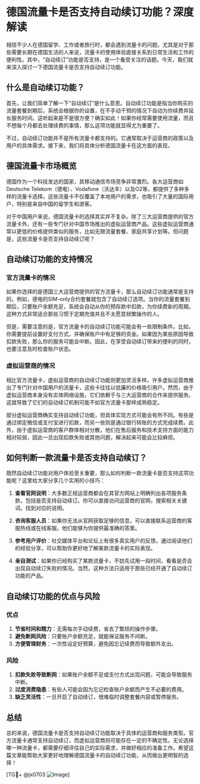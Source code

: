 # 德国流量卡是否支持自动续订功能？深度解读

相信不少人在德国留学、工作或者旅行时，都会遇到流量卡的问题。尤其是对于那些需要长期在德国生活的人来说，流量卡的使用体验直接关系到日常生活和工作的便利性。其中，“自动续订”功能是否支持，是一个备受关注的话题。今天，我们就来深入探讨一下德国流量卡是否支持自动续订功能。

## 什么是自动续订功能？

首先，让我们简单了解一下“自动续订”是什么意思。自动续订功能是指当你购买的流量套餐到期后，系统会根据你的设置，在不手动干预的情况下自动为你续费并延长服务时间。这听起来是不是很方便？确实如此！如果你经常需要使用流量，而且不想每个月都去处理续费的事情，那么这项功能就显得尤为重要了。

不过，自动续订功能并不是所有流量卡都支持的。它通常取决于运营商的政策以及用户的具体需求。接下来，我们将具体分析德国流量卡在这方面的表现。

## 德国流量卡市场概览

德国作为一个科技发达的国家，其移动通信市场竞争非常激烈。各大运营商如Deutsche Telekom（德电）、Vodafone（沃达丰）以及O2等，都提供了多种多样的流量卡选择。这些流量卡不仅覆盖了本地用户的需求，也吸引了大量的国际用户，特别是来自中国的留学生和游客。

对于中国用户来说，德国流量卡的选择其实并不复杂。除了三大运营商提供的官方流量卡外，还有一些专门针对中国市场推出的虚拟运营商产品。这些虚拟运营商通常以更低的价格提供类似的服务，比如无限流量套餐、家庭共享计划等。但问题是，这些流量卡是否支持自动续订呢？

## 自动续订功能的支持情况

### 官方流量卡的情况

如果你选择的是德国三大运营商提供的官方流量卡，那么自动续订功能通常是支持的。例如，德电的SIM-only合约套餐就包含了自动续订选项。当你的流量套餐到期后，只要账户余额充足，系统会自动从你的预存款中扣款，为你续费新的周期。这种方式非常适合那些习惯于定期充值并且不太愿意频繁操作的人。

但是，需要注意的是，官方流量卡的自动续订功能可能会有一些限制条件。比如，你需要提前设置好支付方式，并确保账户中有足够的资金。如果因为某些原因导致扣款失败，那么你的服务可能会中断。因此，在享受自动续订带来的便利的同时，也要注意及时检查账户状态。

### 虚拟运营商的情况

相比官方流量卡，虚拟运营商的自动续订功能则更加灵活多样。许多虚拟运营商推出了专门针对中国用户的流量卡，这些卡往往以低廉的价格吸引用户。然而，由于虚拟运营商本身没有实体网络设施，它们依赖于与三大运营商的合作来提供服务。这就导致了它们的自动续订机制可能不如官方流量卡那样成熟稳定。

部分虚拟运营商确实支持自动续订功能，但具体实现方式可能会有所不同。有些是通过绑定微信或支付宝进行扣款，而另一些则是通过银行转账的方式完成续费。此外，由于虚拟运营商的客户群体相对分散，他们在售后服务和技术支持方面的能力相对较弱，因此一旦出现扣款失败或其他问题，解决起来可能会比较麻烦。

## 如何判断一款流量卡是否支持自动续订？

既然自动续订功能对用户体验至关重要，那么如何判断一款流量卡是否支持这项功能呢？这里给大家分享几个实用的小技巧：

1. **查看官网说明**：大多数正规运营商都会在其官方网站上明确列出各项服务条款，包括是否支持自动续订。你可以直接访问运营商的官网，搜索相关关键词，找到对应的说明。

2. **咨询客服人员**：如果你无法从官网获取足够的信息，可以直接联系运营商的客服热线或在线客服。他们能够为你提供最准确的答案。

3. **参考用户评价**：社交媒体平台和论坛上有很多真实用户的反馈，通过阅读他们的经验分享，可以帮助你更好地了解某款流量卡的实际表现。

4. **亲自测试**：如果你已经购买了某款流量卡，不妨先试用一段时间，看看是否会出现自动续订失败的情况。当然，这种方法只适用于那些已经开通了自动续订功能的产品。

## 自动续订功能的优点与风险

### 优点

1. **节省时间和精力**：无需每次手动续费，省去了繁琐的操作步骤。
2. **避免断网风险**：只要账户余额充足，就能保证服务不间断。
3. **方便管理财务**：一次性设定好预算，避免因忘记续费而导致额外支出。

### 风险

1. **扣款失败导致断网**：如果账户余额不足或支付方式出现问题，可能会导致服务中断。
2. **过度消费隐患**：有些人可能会因为忘记检查账户余额而产生不必要的费用。
3. **缺乏灵活性**：一旦开启了自动续订，很难临时调整套餐内容或暂停服务。

## 总结

总的来说，德国流量卡是否支持自动续订功能取决于具体的运营商和服务类型。官方流量卡通常支持自动续订，而虚拟运营商则可能存在一定的不确定性。无论选择哪一种流量卡，都需要仔细评估自己的实际需求，并做好相应的准备工作。希望这篇文章能帮助大家更好地理解德国流量卡的自动续订功能，从而做出更明智的选择！

[TG💪+ @jx0703 ![Image](https://github.com/user-attachments/assets/dbca1d08-cadb-493c-b0ec-ad6f7a83f270)]